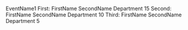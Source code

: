EventName1  First:  FirstName SecondName Department 15  Second:  FirstName SecondName Department 10  Third:  FirstName SecondName Department 5
